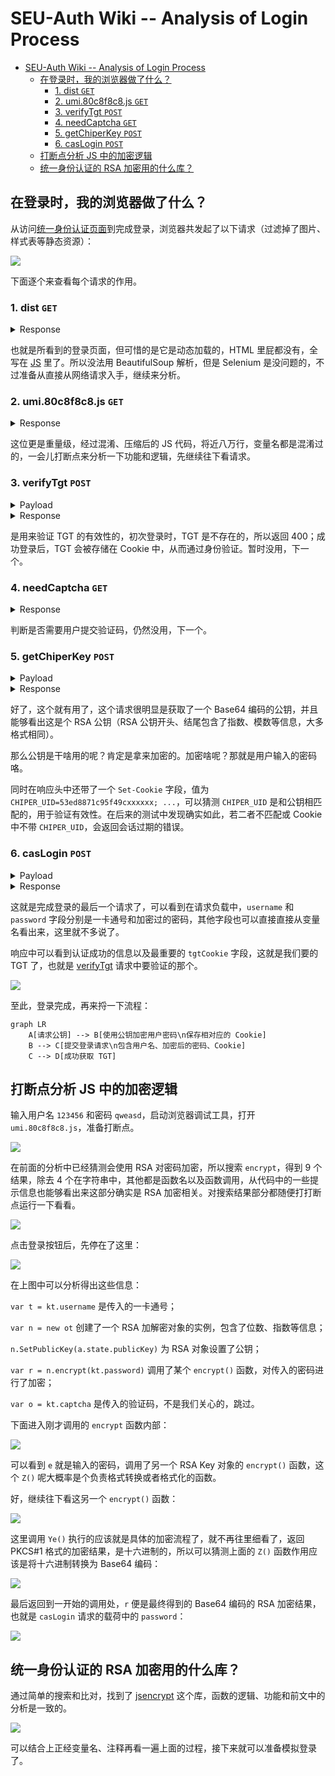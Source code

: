 # SEU-Auth Wiki -- Analysis of Login Process

- [SEU-Auth Wiki -- Analysis of Login Process](#seu-auth-wiki----analysis-of-login-process)
  - [在登录时，我的浏览器做了什么？](#在登录时我的浏览器做了什么)
    - [1. dist `GET`](#1-dist-get)
    - [2. umi.80c8f8c8.js `GET`](#2-umi80c8f8c8js-get)
    - [3. verifyTgt `POST`](#3-verifytgt-post)
    - [4. needCaptcha `GET`](#4-needcaptcha-get)
    - [5. getChiperKey `POST`](#5-getchiperkey-post)
    - [6. casLogin `POST`](#6-caslogin-post)
  - [打断点分析 JS 中的加密逻辑](#打断点分析-js-中的加密逻辑)
  - [统一身份认证的 RSA 加密用的什么库？](#统一身份认证的-rsa-加密用的什么库)


## 在登录时，我的浏览器做了什么？

从访问[统一身份认证页面](https://auth.seu.edu.cn/dist/#/dist/main/login)到完成登录，浏览器共发起了以下请求（过滤掉了图片、样式表等静态资源）：

![](https://github.com/Golevka2001/SEU-Auth/tree/main/assets/2023-08-27-20-25-43.png)

下面逐个来查看每个请求的作用。

### 1. dist `GET`

<details>
<summary>Response</summary>

```html
<!DOCTYPE html>
<html>
  <head>
    <meta charset="utf-8" />
    <meta
      name="viewport"
      content="width=device-width, initial-scale=1, maximum-scale=1, minimum-scale=1, user-scalable=no"
    />
    <meta name="renderer" content="webkit" />
    <link rel="stylesheet" href="./umi.174f4513.css" />
    <script>
      window.routerBase = "/dist";
    </script>
    <script>
      //! umi version: 3.5.35
    </script>
  </head>
  <body>
    <div id="root"></div>

    <script src="./umi.80c8f8c8.js"></script>
  </body>
</html>
```
</details>

也就是所看到的登录页面，但可惜的是它是动态加载的，HTML 里屁都没有，全写在 [JS](#2-umi80c8f8c8js) 里了。所以没法用 BeautifulSoup 解析，但是 Selenium 是没问题的，不过准备从直接从网络请求入手，继续来分析。

### 2. umi.80c8f8c8.js `GET`

<details>
<summary>Response</summary>

```javascript
(function(e) {
    var t = {};
    function n(r) {
        if (t[r])
            return t[r].exports;
        var o = t[r] = {
            i: r,
            l: !1,
            exports: {}
        };
        return e[r].call(o.exports, o, o.exports, n),
        o.l = !0,
        o.exports
    }

    /**********************
     ** Nearly 78k lines **
     **********************/
});
```
</details>

这位更是重量级，经过混淆、压缩后的 JS 代码，将近八万行，变量名都是混淆过的，一会儿打断点来分析一下功能和逻辑，先继续往下看请求。

### 3. verifyTgt `POST`

<details>
<summary>Payload</summary>

```json
{}
```
</details>

<details>
<summary>Response</summary>

```json
{
    "code": 400,
    "info": "user not login",
    "redirectUrl": null,
    "stCookie": null,
    "success": false
}
```
</details>

是用来验证 TGT 的有效性的，初次登录时，TGT 是不存在的，所以返回 400；成功登录后，TGT 会被存储在 Cookie 中，从而通过身份验证。暂时没用，下一个。

### 4. needCaptcha `GET`

<details>
<summary>Response</summary>

```json
{
    "code": 200,
    "info": "不需要验证码",
    "maxAge": 0,
    "redirectUrl": null,
    "success": true,
    "tgtCookie": null,
}
```
</details>

判断是否需要用户提交验证码，仍然没用，下一个。

### 5. getChiperKey `POST`

<details>
<summary>Payload</summary>

```json
{}
```
</details>

<details>
<summary>Response</summary>

```json
{
    "code": 200,
    "info": "get public key success",
    "publicKey": "MIGfMA0GCSqGSIb3DQEBAQUAA4GNADCBiQKBgQCqoEr-xxxxxx-hm2GicY9QIDAQAB",
    "success": true
}
```
</details>

好了，这个就有用了，这个请求很明显是获取了一个 Base64 编码的公钥，并且能够看出这是个 RSA 公钥（RSA 公钥开头、结尾包含了指数、模数等信息，大多格式相同）。

那么公钥是干啥用的呢？肯定是拿来加密的。加密啥呢？那就是用户输入的密码咯。

同时在响应头中还带了一个 `Set-Cookie` 字段，值为 `CHIPER_UID=53ed8871c95f49cxxxxxx; ...`，可以猜测 `CHIPER_UID` 是和公钥相匹配的，用于验证有效性。在后来的测试中发现确实如此，若二者不匹配或 Cookie 中不带 `CHIPER_UID`，会返回会话过期的错误。

### 6. casLogin `POST`

<details>
<summary>Payload</summary>

```json
{
  "captcha": "",
  "loginType": "account",
  "mobilePhoneNum": "",
  "mobileVerifyCode": "",
  "password": "dgnQOyAAQ83Ro7+eW3ZMP1TSaWhItp6+xxxxxx+iHuDKmNyRBO54iBI=",
  "rememberMe": false,
  "service": "",
  "username": "123456789",
  "wxBinded": false
}
```
</details>

<details>
<summary>Response</summary>

```json
{
    "code": 200,
    "info": "Authentication Success(no service provided)",
    "maxAge": -1,
    "redirectUrl": null,
    "success": true,
    "tgtCookie": "eyJhbGciOiJIUzUxMiIsInR5cCI6IkpXVCJ9.xxxxxx.-Rd3ZGW3szqJT-G41mX84TjtgvS20tM0eLn9i9bwq9GMXTED35DO_TgTi17UpR9F1aQYBw2c8W1T1XrtzHkptA"
}
```
</details>

这就是完成登录的最后一个请求了，可以看到在请求负载中，`username` 和 `password` 字段分别是一卡通号和加密过的密码，其他字段也可以直接直接从变量名看出来，这里就不多说了。

响应中可以看到认证成功的信息以及最重要的 `tgtCookie` 字段，这就是我们要的 TGT 了，也就是 [verifyTgt](#3-verifytgt-post) 请求中要验证的那个。

![](https://github.com/Golevka2001/SEU-Auth/tree/main/assets/2023-08-27-22-11-39.png)

至此，登录完成，再来捋一下流程：

```mermaid
graph LR
    A[请求公钥] --> B[使用公钥加密用户密码\n保存相对应的 Cookie]
    B --> C[提交登录请求\n包含用户名、加密后的密码、Cookie]
    C --> D[成功获取 TGT]
```

## 打断点分析 JS 中的加密逻辑

输入用户名 `123456` 和密码 `qweasd`，启动浏览器调试工具，打开 `umi.80c8f8c8.js`，准备打断点。

![](https://github.com/Golevka2001/SEU-Auth/tree/main/assets/2023-08-28-22-00-16.png)

在前面的分析中已经猜测会使用 RSA 对密码加密，所以搜索 `encrypt`，得到 9 个结果，除去 4 个在字符串中，其他都是函数名以及函数调用，从代码中的一些提示信息也能够看出来这部分确实是 RSA 加密相关。对搜索结果部分都随便打打断点运行一下看看。

![](https://github.com/Golevka2001/SEU-Auth/tree/main/assets/2023-08-28-22-02-16.png)

点击登录按钮后，先停在了这里：

![](https://github.com/Golevka2001/SEU-Auth/tree/main/assets/2023-08-28-22-06-26.png)

在上图中可以分析得出这些信息：

`var t = kt.username` 是传入的一卡通号；

`var n = new ot` 创建了一个 RSA 加解密对象的实例，包含了位数、指数等信息；

`n.SetPublicKey(a.state.publicKey)` 为 RSA 对象设置了公钥；

`var r = n.encrypt(kt.password)` 调用了某个 `encrypt()` 函数，对传入的密码进行了加密；

`var o = kt.captcha` 是传入的验证码，不是我们关心的，跳过。

下面进入刚才调用的 `encrypt` 函数内部：

![](https://github.com/Golevka2001/SEU-Auth/tree/main/assets/2023-08-28-22-20-47.png)

可以看到 `e` 就是输入的密码，调用了另一个 RSA Key 对象的 `encrypt()` 函数，这个 `Z()` 呢大概率是个负责格式转换或者格式化的函数。

好，继续往下看这另一个 `encrypt()` 函数：

![](https://github.com/Golevka2001/SEU-Auth/tree/main/assets/2023-08-28-22-35-51.png)

这里调用 `Ye()` 执行的应该就是具体的加密流程了，就不再往里细看了，返回 PKCS#1 格式的加密结果，是十六进制的，所以可以猜测上面的 `Z()` 函数作用应该是将十六进制转换为 Base64 编码：

![](https://github.com/Golevka2001/SEU-Auth/tree/main/assets/2023-08-28-22-45-53.png)

最后返回到一开始的调用处，`r` 便是最终得到的 Base64 编码的 RSA 加密结果，也就是 `casLogin` 请求的载荷中的 `password`：

![](https://github.com/Golevka2001/SEU-Auth/tree/main/assets/2023-08-28-22-49-18.png)

## 统一身份认证的 RSA 加密用的什么库？

通过简单的搜索和比对，找到了 [jsencrypt](https://github.com/travist/jsencrypt) 这个库，函数的逻辑、功能和前文中的分析是一致的。

![](https://github.com/Golevka2001/SEU-Auth/tree/main/assets/2023-08-28-23-31-15.png)

可以结合上正经变量名、注释再看一遍上面的过程，接下来就可以准备模拟登录了。

